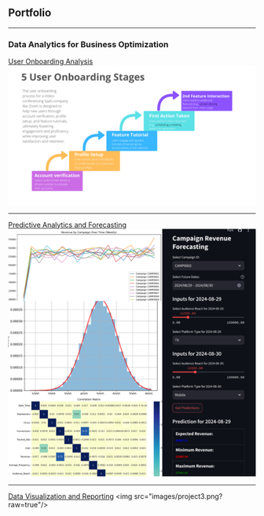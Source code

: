 ## Portfolio

---

### Data Analytics for Business Optimization 

[User Onboarding Analysis]([/sample_page](https://github.com/Yass01b/User_Onboarding_Analysis/blob/main/User_onboarding_analysis%20(1).ipynb))
<img src="images/project1.png?raw=true"/>

---
[Predictive Analytics and Forecasting]([/pdf/sample_presentation.pdf](https://github.com/Yass01b/AdRevenueForecast))
<img src="images/project2.png?raw=true"/>

---
[Data Visualization and Reporting]([http://example.com/](https://github.com/Yass01b/AdsDashboard))
<img src="images/project3.png?raw=true"/>





